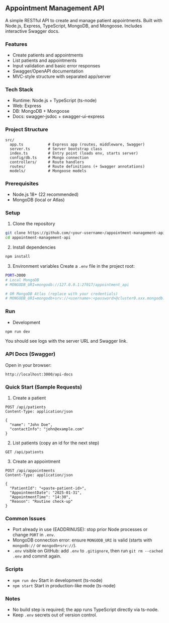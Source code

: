 ## Appointment Management API

A simple RESTful API to create and manage patient appointments. Built with Node.js, Express, TypeScript, MongoDB, and Mongoose. Includes interactive Swagger docs.

### Features
- Create patients and appointments
- List patients and appointments
- Input validation and basic error responses
- Swagger/OpenAPI documentation
- MVC-style structure with separated app/server

### Tech Stack
- Runtime: Node.js + TypeScript (ts-node)
- Web: Express
- DB: MongoDB + Mongoose
- Docs: swagger-jsdoc + swagger-ui-express

### Project Structure
```
src/
  app.ts           # Express app (routes, middleware, Swagger)
  server.ts        # Server bootstrap class
  index.ts         # Entry point (loads env, starts server)
  config/db.ts     # Mongo connection
  controllers/     # Route handlers
  routes/          # Route definitions (+ Swagger annotations)
  models/          # Mongoose models
```

### Prerequisites
- Node.js 18+ (22 recommended)
- MongoDB (local or Atlas)

### Setup
1) Clone the repository
```bash
git clone https://github.com/<your-username>/appointment-management-api.git
cd appointment-management-api
```

2) Install dependencies
```bash
npm install
```

3) Environment variables
Create a `.env` file in the project root:
```bash
PORT=3000
# Local MongoDB
# MONGODB_URI=mongodb://127.0.0.1:27017/appointment_api

# OR MongoDB Atlas (replace with your credentials)
# MONGODB_URI=mongodb+srv://<username>:<password>@cluster0.xxx.mongodb.net/appointment_api?retryWrites=true&w=majority
```

### Run
- Development
```bash
npm run dev
```
You should see logs with the server URL and Swagger link.

### API Docs (Swagger)
Open in your browser:
```
http://localhost:3000/api-docs
```

### Quick Start (Sample Requests)
1) Create a patient
```http
POST /api/patients
Content-Type: application/json

{
  "name": "John Doe",
  "contactInfo": "john@example.com"
}
```

2) List patients (copy an id for the next step)
```http
GET /api/patients
```

3) Create an appointment
```http
POST /api/appointments
Content-Type: application/json

{
  "PatientId": "<paste-patient-id>",
  "AppointmentDate": "2025-01-31",
  "AppointmentTime": "14:30",
  "Reason": "Routine check-up"
}
```

### Common Issues
- Port already in use (EADDRINUSE): stop prior Node processes or change `PORT` in `.env`.
- MongoDB connection error: ensure `MONGODB_URI` is valid (starts with `mongodb://` or `mongodb+srv://`).
- `.env` visible on GitHub: add `.env` to `.gitignore`, then run `git rm --cached .env` and commit again.

### Scripts
- `npm run dev`  Start in development (ts-node)
- `npm start`    Start in production-like mode (ts-node)

### Notes
- No build step is required; the app runs TypeScript directly via ts-node.
- Keep `.env` secrets out of version control.


